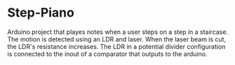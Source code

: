 # Step-Piano
  Arduino project that playes notes when a user steps on a step in a staircase. The motion is detected using an LDR and laser. When the laser beam is  cut, the LDR's resistance increases. The LDR in a potential divider configuration is connected to the inout of a comparator that outputs to the arduino.
